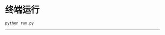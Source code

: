 # 终端运行

```shell
python run.py
```
******************************************************************************************************************************************************************************************************************************************************************************************************************************************************************************************************************************************************************************************************************************************************************************************************************************************************************************************************************************************************************************************************************************************************************************************************************************************************************************************************************************************************************************************************************************************************************************